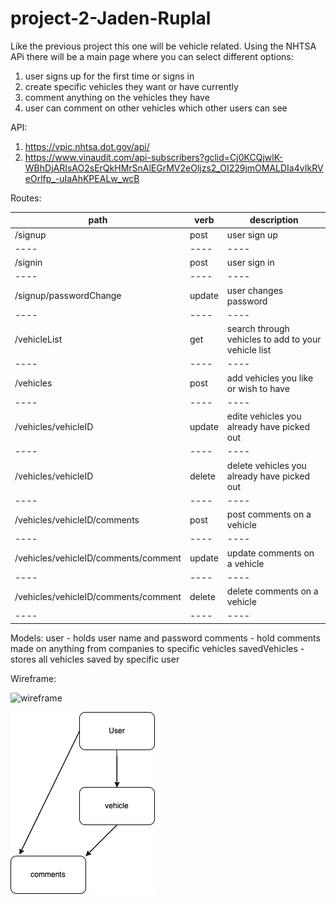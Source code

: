 # project-2-Jaden-Ruplal

Like the previous project this one will be vehicle related. Using the NHTSA APi there will be a main page where you can select different options:

1. user signs up for the first time or signs in
2. create specific vehicles they want or have currently
3. comment anything on the vehicles they have
4. user can comment on other vehicles which other users can see

API:

1. https://vpic.nhtsa.dot.gov/api/
2. https://www.vinaudit.com/api-subscribers?gclid=Cj0KCQjwlK-WBhDjARIsAO2sErQkHMrSnAlEGrMV2eOljzs2_OI229jmOMALDIa4vIkRVeOrlfp_-uIaAhKPEALw_wcB

Routes:

| path                                 | verb   | description                                         |
| ------------------------------------ | ------ | --------------------------------------------------- |
| /signup                              | post   | user sign up                                        |
| ----                                 | ----   | ----                                                |
| /signin                              | post   | user sign in                                        |
| ----                                 | ----   | ----                                                |
| /signup/passwordChange               | update | user changes password                               |
| ----                                 | ----   | ----                                                |
| /vehicleList                         | get    | search through vehicles to add to your vehicle list |
| ----                                 | ----   | ----                                                |
| /vehicles                            | post   | add vehicles you like or wish to have               |
| ----                                 | ----   | ----                                                |
| /vehicles/vehicleID                  | update | edite vehicles you already have picked out          |
| ----                                 | ----   | ----                                                |
| /vehicles/vehicleID                  | delete | delete vehicles you already have picked out         |
| ----                                 | ----   | ----                                                |
| /vehicles/vehicleID/comments         | post   | post comments on a vehicle                          |
| ----                                 | ----   | ----                                                |
| /vehicles/vehicleID/comments/comment | update | update comments on a vehicle                        |
| ----                                 | ----   | ----                                                |
| /vehicles/vehicleID/comments/comment | delete | delete comments on a vehicle                        |
| ----                                 | ----   | ----                                                |

Models:
user - holds user name and password
comments - hold comments made on anything from companies to specific vehicles
savedVehicles - stores all vehicles saved by specific user

Wireframe:

![wireframe](./images/wireframe-project-2.pngwireframe-project-2.png)

![ERD](./images/ERD-Project-2.png)
